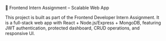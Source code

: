 🚀 Frontend Intern Assignment – Scalable Web App

This project is built as part of the Frontend Developer Intern Assignment. It is a full-stack web app with React + Node.js/Express + MongoDB, featuring JWT authentication, protected dashboard, CRUD operations, and responsive UI.
